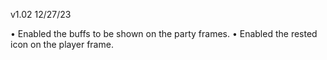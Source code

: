 v1.02 12/27/23

• Enabled the buffs to be shown on the party frames.
• Enabled the rested icon on the player frame.

